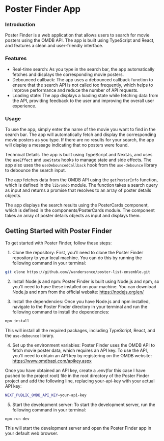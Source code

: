 # Poster Finder App
### Introduction
Poster Finder is a web application that allows users to search for movie posters using the OMDB API. The app is built using TypeScript and React, and features a clean and user-friendly interface.

### Features
- Real-time search: As you type in the search bar, the app automatically fetches and displays the corresponding movie posters.
- Debounced callback: The app uses a debounced callback function to ensure that the search API is not called too frequently, which helps to improve performance and reduce the number of API requests.
- Loading state: The app displays a loading state while fetching data from the API, providing feedback to the user and improving the overall user experience.

### Usage
To use the app, simply enter the name of the movie you want to find in the search bar. The app will automatically fetch and display the corresponding movie posters as you type. If there are no results for your search, the app will display a message indicating that no posters were found.

Technical Details
The app is built using TypeScript and NextJs, and uses the `useEffect` and `useState` hooks to manage state and side effects. The app also uses the `useDebouncedCallback` hook from the `use-debounce` library to debounce the search input.

The app fetches data from the OMDB API using the `getPosterInfo` function, which is defined in the `lib/omdb` module. The function takes a search query as input and returns a promise that resolves to an array of poster details objects.

The app displays the search results using the PosterCards component, which is defined in the components/PosterCards module. The component takes an array of poster details objects as input and displays them.

## Getting Started with Poster Finder
To get started with Poster Finder, follow these steps:

1. Clone the repository:
First, you'll need to clone the Poster Finder repository to your local machine. You can do this by running the following command in your terminal:

```bash
git clone https://github.com//wandersonce/poster-list-ensemble.git
```

2. Install Node.js and npm:
Poster Finder is built using Node.js and npm, so you'll need to have these installed on your machine. You can download Node.js and npm from the official website: https://nodejs.org/en/

3. Install the dependencies:
Once you have Node.js and npm installed, navigate to the Poster Finder directory in your terminal and run the following command to install the dependencies:

```bash
npm install
```
This will install all the required packages, including TypeScript, React, and the `use-debounce` library.

4. Set up the environment variables:
Poster Finder uses the OMDB API to fetch movie poster data, which requires an API key. To use the API, you'll need to obtain an API key by registering on the OMDB website: https://www.omdbapi.com/apikey.aspx

Once you have obtained an API key, create a .env(for this case I have pushed to the project root) file in the root directory of the Poster Finder project and add the following line, replacing your-api-key with your actual API key:

```bash
NEXT_PUBLIC_OMDB_API_KEY=your-api-key
```

5. Start the development server:
To start the development server, run the following command in your terminal:

```bash
npm run dev
```
This will start the development server and open the Poster Finder app in your default web browser.


